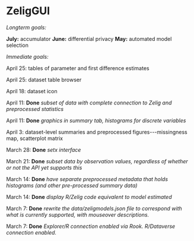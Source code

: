 ZeligGUI
========

*Longterm goals:*

**July:** accumulator  **June:** differential privacy **May:** automated model selection

*Immediate goals:*

April 25: tables of parameter and first difference estimates

April 25: dataset table browser

April 18: dataset icon

April 11: **Done** *subset of data with complete connection to Zelig and preprocessed statistics*

April 11: **Done** *graphics in summary tab, histograms for discrete variables*

April 3: dataset-level summaries and preprocessed figures---missingness map, scatterplot matrix

March 28: **Done** *setx interface*

March 21: **Done** *subset data by observation values, regardless of whether or not the API yet supports this*

March 14: **Done** *have separate preprocessed metadata that holds histograms (and other pre-processed summary data)*

March 14: **Done** *display R/Zelig code equivalent to model estimated*

March 7: **Done** *rewrite the data/zeligmodels.json file to correspond with what is currently supported, with mouseover descriptions.*  

March 7: **Done** *Explorer/R connection enabled via Rook.  R/Dataverse connection enabled.*


